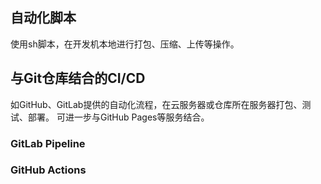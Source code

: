 ## 自动化脚本
使用sh脚本，在开发机本地进行打包、压缩、上传等操作。

## 与Git仓库结合的CI/CD
如GitHub、GitLab提供的自动化流程，在云服务器或仓库所在服务器打包、测试、部署。
可进一步与GitHub Pages等服务结合。
### GitLab Pipeline

### GitHub Actions